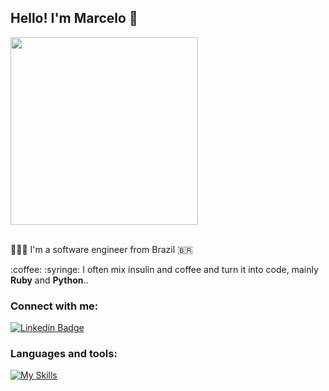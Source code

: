 ## Hello! I'm Marcelo 🤙

  <div><img width="300" src="https://media1.giphy.com/media/v1.Y2lkPTc5MGI3NjExZWJ3aGRkOXR0MGFnNjR5MzUyaDJnOXdtOHVnZW9kYWxueWx3M3d3cSZlcD12MV9pbnRlcm5hbF9naWZfYnlfaWQmY3Q9Zw/ixmzSYVKYrHgc/giphy.gif"></div>
  <br>
  <div>
    <p>👨🏻‍💻 I'm a software engineer from Brazil 🇧🇷</p>
    <p>:coffee: :syringe: I often mix insulin and coffee and turn it into code, mainly <strong>Ruby</strong> and <strong>Python</strong>..</p>
  </div>

### Connect with me:
[![Linkedin Badge](https://img.shields.io/badge/LinkedIn-0077B5?style=for-the-badge&logo=linkedin&logoColor=white)](https://www.linkedin.com/in/dealencarmarcelo)
  

### Languages and tools:
[![My Skills](https://skillicons.dev/icons?i=ruby,rails,python,fastapi,postgres,mysql,mongodb,redis,js,ts,react,angular,docker,aws,heroku,linux&perline=4)](https://skillicons.dev)


